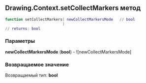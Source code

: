 ## Drawing.Context.setCollectMarkers метод


```lua
function setCollectMarkers( newCollectMarkersMode   // bool
                          )
// returns: bool
```


### Параметры

**newCollectMarkersMode** (**bool**) - ![newCollectMarkersMode]

### Возвращаемое значение

Возвращаемый тип: **bool**

